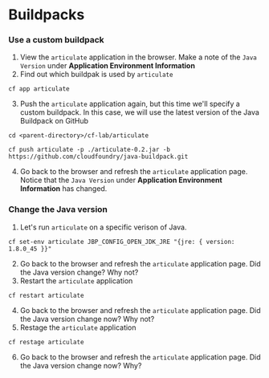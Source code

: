 # Buildpacks

### Use a custom buildpack

1. View the ```articulate``` application in the browser. Make a note of the ```Java Version``` under **Application Environment Information**
2. Find out which buildpak is used by ```articulate```

  ```cf app articulate```
  
3. Push the ```articulate``` application again, but this time we'll specify a custom buildpack. In this case, we will use the latest version of the Java Buildpack on GitHub

  ```cd <parent-directory>/cf-lab/articulate```
  
  ```cf push articulate -p ./articulate-0.2.jar -b https://github.com/cloudfoundry/java-buildpack.git```
  
4. Go back to the browser and refresh the ```articulate``` application page. Notice that the ```Java Version``` under **Application Environment Information** has changed.

### Change the Java version

1. Let's run ```articulate``` on a specific verison of Java.

  ```cf set-env articulate JBP_CONFIG_OPEN_JDK_JRE "{jre: { version: 1.8.0_45 }}"```
  
2. Go back to the browser and refresh the ```articulate``` application page. Did the Java version change? Why not?
3. Restart the ```articulate``` application

  ```cf restart articulate```
  
4. Go back to the browser and refresh the ```articulate``` application page. Did the Java version change now? Why not?
5. Restage the ```articulate``` application

  ```cf restage articulate```

6. Go back to the browser and refresh the ```articulate``` application page. Did the Java version change now? Why?
